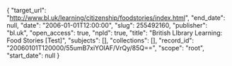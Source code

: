 {
  "target_url": "http://www.bl.uk/learning/citizenship/foodstories/index.html", 
  "end_date": null, 
  "date": "2006-01-01T12:00:00", 
  "slug": 255492160, 
  "publisher": "bl.uk", 
  "open_access": true, 
  "npld": true, 
  "title": "British LIbrary Learning: Food Stories [Test]", 
  "subjects": [], 
  "collections": [], 
  "record_id": "20060101T120000/55umB7xiYOIAF/VrQy/85Q==", 
  "scope": "root", 
  "start_date": null
}

